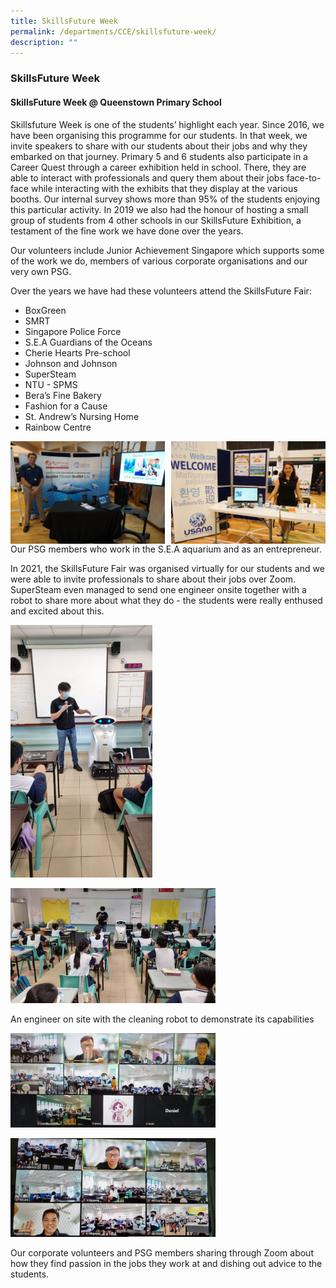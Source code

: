 ```yaml
---
title: SkillsFuture Week
permalink: /departments/CCE/skillsfuture-week/
description: ""
---
```

### **SkillsFuture Week**
#### **SkillsFuture Week @ Queenstown Primary School**
Skillsfuture Week is one of the students’ highlight each year. Since 2016, we have been organising this programme for our students. In that week, we invite speakers to share with our students about their jobs and why they embarked on that journey. Primary 5 and 6 students also participate in a Career Quest through a career exhibition held in school. There, they are able to interact with professionals and query them about their jobs face-to-face while interacting with the exhibits that they display at the various booths. Our internal survey shows more than 95% of the students enjoying this particular activity. In 2019 we also had the honour of hosting a small group of students from 4 other schools in our SkillsFuture Exhibition, a testament of the fine work we have done over the years.

Our volunteers include Junior Achievement Singapore which supports some of the work we do, members of various corporate organisations and our very own PSG.

Over the years we have had these volunteers attend the SkillsFuture Fair:
*   BoxGreen
*   SMRT
*   Singapore Police Force
*   S.E.A Guardians of the Oceans
*   Cherie Hearts Pre-school
*   Johnson and Johnson
*   SuperSteam
*   NTU - SPMS
*   Bera’s Fine Bakery
*   Fashion for a Cause
*   St. Andrew’s Nursing Home
*   Rainbow Centre

<img src="/images/skillsfuture%201.jpg" 
     style="width:49%" align=left>
<img src="/images/skillsfuture%202.jpg" 
     style="width:49%" align=right>
		 
<br><br><br><br><br><br><br>		 
Our PSG members who work in the S.E.A aquarium and as an entrepreneur.		

In 2021, the SkillsFuture Fair was organised virtually for our students and we were able to invite professionals to share about their jobs over Zoom.  SuperSteam even managed to send one engineer onsite together with a robot to share more about what they do - the students were really enthused and excited about this.

<img src="/images/skillsfuture%203.jpg" 
     style="width:45%">
		 
<img src="/images/skillsfuture%205.jpg" 
     style="width:65%">
		 
An engineer on site with the cleaning robot to demonstrate its capabilities

<img src="/images/skillsfuture%206.jpg" 
     style="width:65%">
		 
<img src="/images/skillsfuture%207.jpg" 
     style="width:65%">		 

Our corporate volunteers and PSG members sharing through Zoom about how they find passion in the jobs they work at and dishing out advice to the students.